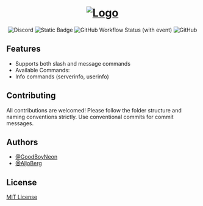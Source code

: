 <h1 align='center'>
  <a href='https://discord.com/invite/bytebot'>
    <img src="https://cdn.discordapp.com/attachments/1128312578553159760/1129351492302807060/byte-header.png" alt="Logo"/>
  </a>
</h1>

<div align="center">

<img alt="Discord" src="https://img.shields.io/discord/964184865480278026?style=for-the-badge&logo=discord&logoColor=5865F2&labelColor=%23262626&color=5865F2">
<img alt="Static Badge" src="https://img.shields.io/badge/Typescript-Written%20In?style=for-the-badge&logo=typescript&logoColor=3178c6&label=Written%20In&labelColor=262626&color=3178c6">
<img alt="GitHub Workflow Status (with event)" src="https://img.shields.io/github/actions/workflow/status/goodboyneon/byte/build.yml?style=for-the-badge&logo=github&labelColor=%23262626">
<img alt="GitHub" src="https://img.shields.io/github/license/goodboyneon/byte?style=for-the-badge&logo=mit&labelColor=262626&color=%23a51931">
</div>

## Features
- Supports both slash and message commands
- Available Commands:
 - Info commands (serverinfo, userinfo)

## Contributing

All contributions are welcomed! Please follow the folder structure and naming conventions strictly. Use conventional commits for commit messages.

## Authors

- [@GoodBoyNeon](https://twitter.com/neonthenerd)
- [@AljoBerg](https://twitter.com/Aljo9481)

## License

[MIT License](https://mit-license.org/)

